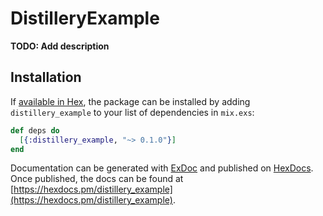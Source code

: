 # DistilleryExample

**TODO: Add description**

## Installation

If [available in Hex](https://hex.pm/docs/publish), the package can be installed
by adding `distillery_example` to your list of dependencies in `mix.exs`:

```elixir
def deps do
  [{:distillery_example, "~> 0.1.0"}]
end
```

Documentation can be generated with [ExDoc](https://github.com/elixir-lang/ex_doc)
and published on [HexDocs](https://hexdocs.pm). Once published, the docs can
be found at [https://hexdocs.pm/distillery_example](https://hexdocs.pm/distillery_example).

